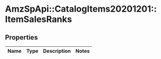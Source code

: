 # AmzSpApi::CatalogItems20201201::ItemSalesRanks

## Properties
Name | Type | Description | Notes
------------ | ------------- | ------------- | -------------


